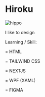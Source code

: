 # Hiroku


![hippo](https://upload.wikimedia.org/wikipedia/commons/c/ce/Petrial_cube.gif?20200805200741)


I like to design

Learning / Skill: 

= HTML

= TAILWIND CSS 

= NEXTJS 

= WPF (XAML) 

= FIGMA 



